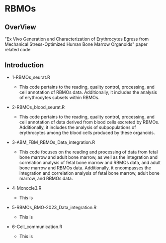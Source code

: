 # RBMOs
## OverView
"Ex Vivo Generation and Characterization of Erythrocytes Egress from Mechanical Stress-Optimized Human Bone Marrow Organoids" paper related code
## Introduction
- 1-RBMOs_seurat.R

    - This code pertains to the reading, quality control, processing, and cell annotation of RBMOs data. Additionally, it includes the analysis of erythrocytes subsets within RBMOs.

- 2-RBMOs_blood_seurat.R

    - This code pertains to the reading, quality control, processing, and cell annotation of data derived from blood cells excreted by RBMOs. Additionally, it includes the analysis of subpopulations of erythrocytes among the blood cells produced by these organoids.

- 3-ABM_FBM_RBMOs_Data_integration.R
    - This code focuses on the reading and processing of data from fetal bone marrow and adult bone marrow, as well as the integration and correlation analysis of fetal bone marrow and RBMOs data, and adult bone marrow and RBMOs data. Additionally, it encompasses the integration and correlation analysis of fetal bone marrow, adult bone marrow, and RBMOs data.
- 4-Monocle3.R
    - This is
- 5-RBMOs_BMO-2023_Data_integration.R
    - This is
- 6-Cell_communication.R
    - This is
